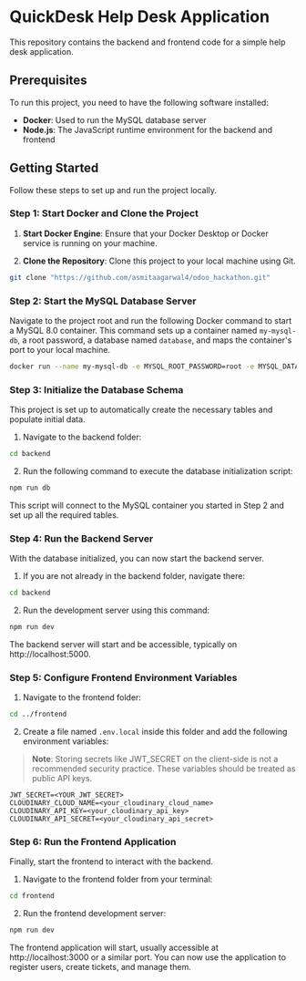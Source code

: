 # QuickDesk Help Desk Application

This repository contains the backend and frontend code for a simple help desk application.

## Prerequisites

To run this project, you need to have the following software installed:

- **Docker**: Used to run the MySQL database server
- **Node.js**: The JavaScript runtime environment for the backend and frontend

## Getting Started

Follow these steps to set up and run the project locally.

### Step 1: Start Docker and Clone the Project

1. **Start Docker Engine**: Ensure that your Docker Desktop or Docker service is running on your machine.

2. **Clone the Repository**: Clone this project to your local machine using Git.

```bash
git clone "https://github.com/asmitaagarwal4/odoo_hackathon.git"
```

### Step 2: Start the MySQL Database Server

Navigate to the project root and run the following Docker command to start a MySQL 8.0 container. This command sets up a container named `my-mysql-db`, a root password, a database named `database`, and maps the container's port to your local machine.

```bash
docker run --name my-mysql-db -e MYSQL_ROOT_PASSWORD=root -e MYSQL_DATABASE=database -p 3306:3306 -d mysql:8.0
```

### Step 3: Initialize the Database Schema

This project is set up to automatically create the necessary tables and populate initial data.

1. Navigate to the backend folder:

```bash
cd backend
```

2. Run the following command to execute the database initialization script:

```bash
npm run db
```

This script will connect to the MySQL container you started in Step 2 and set up all the required tables.

### Step 4: Run the Backend Server

With the database initialized, you can now start the backend server.

1. If you are not already in the backend folder, navigate there:

```bash
cd backend
```

2. Run the development server using this command:

```bash
npm run dev
```

The backend server will start and be accessible, typically on http://localhost:5000.

### Step 5: Configure Frontend Environment Variables

1. Navigate to the frontend folder:

```bash
cd ../frontend
```

2. Create a file named `.env.local` inside this folder and add the following environment variables:

> **Note**: Storing secrets like JWT_SECRET on the client-side is not a recommended security practice. These variables should be treated as public API keys.

```env
JWT_SECRET=<YOUR_JWT_SECRET>
CLOUDINARY_CLOUD_NAME=<your_cloudinary_cloud_name>
CLOUDINARY_API_KEY=<your_cloudinary_api_key>
CLOUDINARY_API_SECRET=<your_cloudinary_api_secret>
```

### Step 6: Run the Frontend Application

Finally, start the frontend to interact with the backend.

1. Navigate to the frontend folder from your terminal:

```bash
cd frontend
```

2. Run the frontend development server:

```bash
npm run dev
```

The frontend application will start, usually accessible at http://localhost:3000 or a similar port. You can now use the application to register users, create tickets, and manage them.